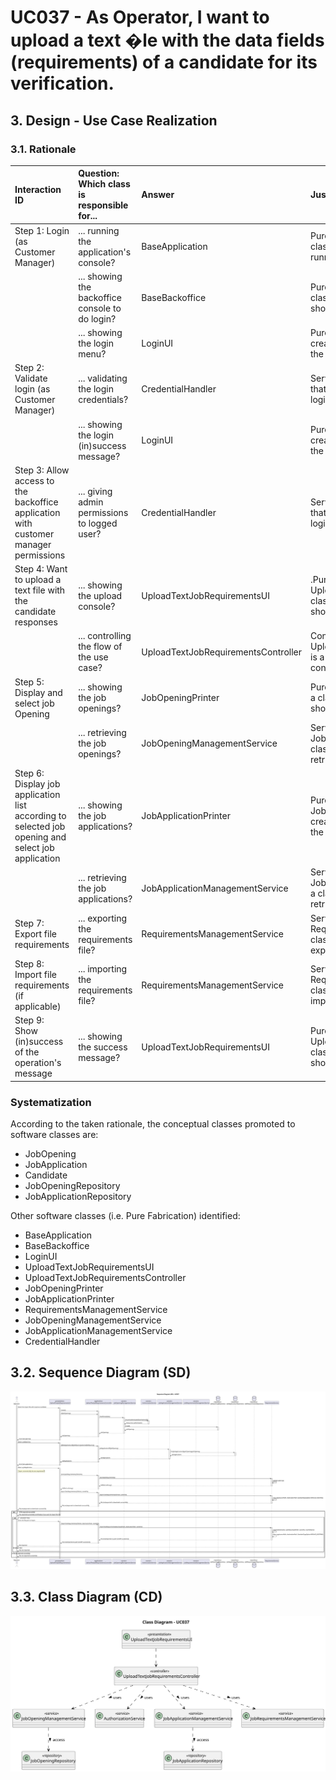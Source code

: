 # UC037 - As Operator, I want to upload a text �le with the data fields (requirements) of a candidate for its verification.

## 3. Design - Use Case Realization

### 3.1. Rationale

| Interaction ID                                                                                    | Question: Which class is responsible for...     | Answer                              | Justification (with patterns)                                                                                                |
|:--------------------------------------------------------------------------------------------------|:------------------------------------------------|:------------------------------------|:-----------------------------------------------------------------------------------------------------------------------------|
| Step 1: Login (as Customer Manager)                                                               | ... running the application's console?          | BaseApplication                     | Pure Fabrication: BaseApplication is a class created with the purpose of running a console in our application.               |
|                                                                                                   | ... showing the backoffice console to do login? | BaseBackoffice                      | Pure Fabrication: BaseBackoffice is a class created with the purpose of showing the backoffice console.                      |
|                                                                                                   | ... showing the login menu?                     | LoginUI                             | Pure Fabrication: LoginUI is a class created with the purpose of showing the login menu.                                     |
| Step 2: Validate login (as Customer Manager)                                                      | ... validating the login credentials?           | CredentialHandler                   | Service: CredentialHandler is a class that provides the service of validating login credentials.                             |
|                                                                                                   | ... showing the login (in)success message?      | LoginUI                             | Pure Fabrication: LoginUI is a class created with the purpose of showing the login success message.                          |
| Step 3: Allow access to the backoffice application with customer manager permissions              | ... giving admin permissions to logged user?    | CredentialHandler                   | Service: CredentialHandler is a class that provides the service of validating login credentials.                             |
| Step 4: Want to upload a text file with the candidate responses                                   | ... showing the upload console?                 | UploadTextJobRequirementsUI         | .Pure Fabrication: UploadTextJobRequirementsUI is a class created with the purpose of showing the upload console.            |
|                                                                                                   | ... controlling the flow of the use case?       | UploadTextJobRequirementsController | Controller: UploadTextJobRequirementsController is a class created with the purpose of controlling the flow of the use case. |
| Step 5: Display and select job Opening                                                            | ... showing the job openings?                   | JobOpeningPrinter                   | Pure Fabrication: JobOpeningPrinter is a class created with the purpose of showing the job openings.                         |
|                                                                                                   | ... retrieving the job openings?                | JobOpeningManagementService         | Service: JobOpeningManagementService is a class that provides the service of retrieving job openings.                        |
| Step 6: Display job application list according to selected job opening and select job application | ... showing the job applications?               | JobApplicationPrinter               | Pure Fabrication: JobApplicationPrinter is a class created with the purpose of showing the job applications.                 |
|                                                                                                   | ... retrieving the job applications?            | JobApplicationManagementService     | Service: JobApplicationManagementService is a class that provides the service of retrieving job applications.                |
| Step 7: Export file requirements                                                                  | ... exporting the requirements file?            | RequirementsManagementService       | Service: RequirementsManagementService is a class that provides the service of exporting requirements files.                 |
| Step 8: Import file requirements (if applicable)                                                  | ... importing the requirements file?            | RequirementsManagementService       | Service: RequirementsManagementService is a class that provides the service of importing requirements files.                 |
| Step 9: Show (in)success of the operation's message                                               | ... showing the success message?                | UploadTextJobRequirementsUI         | Pure Fabrication: UploadTextJobRequirementsUI is a class created with the purpose of showing the success message.            |

### Systematization ##

According to the taken rationale, the conceptual classes promoted to software classes are:

* JobOpening
* JobApplication
* Candidate
* JobOpeningRepository
* JobApplicationRepository

Other software classes (i.e. Pure Fabrication) identified:

* BaseApplication
* BaseBackoffice
* LoginUI
* UploadTextJobRequirementsUI
* UploadTextJobRequirementsController
* JobOpeningPrinter
* JobApplicationPrinter
* RequirementsManagementService
* JobOpeningManagementService
* JobApplicationManagementService
* CredentialHandler

## 3.2. Sequence Diagram (SD)

![uc001-sequence-diagram.svg](svg/uc037-sequence-diagram.svg)

## 3.3. Class Diagram (CD)

![uc001-class-diagram.svg](svg/uc037-class-diagram.svg)